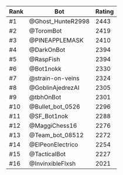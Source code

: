 Rank|Bot|Rating
---|---|---
#1|@Ghost_HunteR2998|2443
#2|@ToromBot|2419
#3|@PINEAPPLEMASK|2410
#4|@DarkOnBot|2394
#5|@RaspFish|2394
#6|@Bot1nokk|2330
#7|@strain-on-veins|2324
#8|@GoblinAjedrezAI|2305
#9|@tbhOnBot|2301
#10|@Bullet_bot_0526|2296
#11|@SF_Bot1nok|2288
#12|@MaggiChess16|2276
#13|@Team_bot_08512|2272
#14|@ElPeonElectrico|2254
#15|@TacticalBot|2227
#16|@InvinxibleFlxsh|2021

